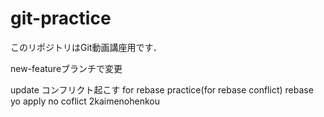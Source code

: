 # git-practice
このリポジトリはGit動画講座用です．

new-featureブランチで変更

update コンフリクト起こす
for rebase practice(for rebase conflict)
rebase yo
apply no coflict
2kaimenohenkou